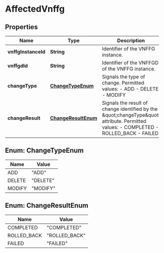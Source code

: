 
# AffectedVnffg

## Properties
Name | Type | Description | Notes
------------ | ------------- | ------------- | -------------
**vnffgInstanceId** | **String** | Identifier of the VNFFG instance.  | 
**vnffgdId** | **String** | Identifier of the VNFFGD of the VNFFG instance.  | 
**changeType** | [**ChangeTypeEnum**](#ChangeTypeEnum) | Signals the type of change. Permitted values: - ADD - DELETE - MODIFY  |  [optional]
**changeResult** | [**ChangeResultEnum**](#ChangeResultEnum) | Signals the result of change identified by the \&quot;changeType\&quot; attribute. Permitted values: - COMPLETED - ROLLED_BACK - FAILED  |  [optional]


<a name="ChangeTypeEnum"></a>
## Enum: ChangeTypeEnum
Name | Value
---- | -----
ADD | &quot;ADD&quot;
DELETE | &quot;DELETE&quot;
MODIFY | &quot;MODIFY&quot;


<a name="ChangeResultEnum"></a>
## Enum: ChangeResultEnum
Name | Value
---- | -----
COMPLETED | &quot;COMPLETED&quot;
ROLLED_BACK | &quot;ROLLED_BACK&quot;
FAILED | &quot;FAILED&quot;



